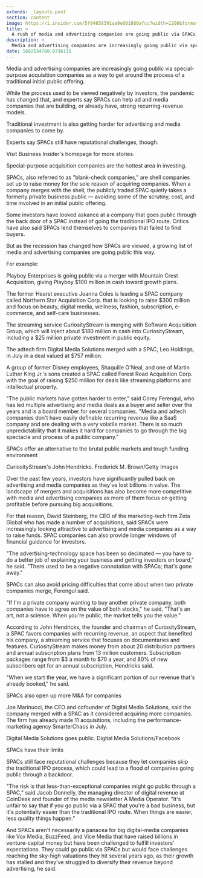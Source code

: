 ```yaml
--- 
extends: _layouts.post 
section: content 
image: https://i.insider.com/5f84858391aa9e001880afcc?width=1200&format=jpeg 
title: > 
  A rush of media and advertising companies are going public via SPACs. Here's why Playboy, CuriosityStream, and Digital Media Solutions are betting on blank-check deals. 
description: > 
  Media and advertising companies are increasingly going public via special-purpose acquisition companies as a way to get around the process of a traditional initial public offering.Traditional investment is also getting harder for advertising and media companies to come by.SPACs, also referred to as "blank-check companies," are shell companies set up to raise money for the sole reason of acquiring companies.But as the recession has changed how SPACs are viewed, a growing list of media and advertising companies are going public this way.Frederick M. Brown/Getty ImagesOver the past few years, investors have significantly pulled back on advertising and media companies as they've lost billions in value. 
date: 1602534780.0736115 
--- 
```

Media and advertising companies are increasingly going public via special-purpose acquisition companies as a way to get around the process of a traditional initial public offering.

While the process used to be viewed negatively by investors, the pandemic has changed that, and experts say SPACs can help ad and media companies that are building, or already have, strong recurring-revenue models.

Traditional investment is also getting harder for advertising and media companies to come by.

Experts say SPACs still have reputational challenges, though.

Visit Business Insider's homepage for more stories.

Special-purpose acquisition companies are the hottest area in investing.

SPACs, also referred to as "blank-check companies," are shell companies set up to raise money for the sole reason of acquiring companies. When a company merges with the shell, the publicly traded SPAC quietly takes a formerly private business public — avoiding some of the scrutiny, cost, and time involved in an initial public offering.

Some investors have looked askance at a company that goes public through the back door of a SPAC instead of going the traditional IPO route. Critics have also said SPACs lend themselves to companies that failed to find buyers.

But as the recession has changed how SPACs are viewed, a growing list of media and advertising companies are going public this way.

For example:

Playboy Enterprises is going public via a merger with Mountain Crest Acquisition, giving Playboy $100 million in cash toward growth plans.

The former Hearst executive Joanna Coles is leading a SPAC company called Northern Star Acquisition Corp. that is looking to raise $300 million and focus on beauty, digital media, wellness, fashion, subscription, e-commerce, and self-care businesses.

The streaming service CuriosityStream is merging with Software Acquisition Group, which will inject about $180 million in cash into CuriosityStream, including a $25 million private investment in public equity.

The adtech firm Digital Media Solutions merged with a SPAC, Leo Holdings, in July in a deal valued at $757 million.

A group of former Disney employees, Shaquille O'Neal, and one of Martin Luther King Jr.'s sons created a SPAC called Forest Road Acquisition Corp. with the goal of raising $250 million for deals like streaming platforms and intellectual property.

"The public markets have gotten harder to enter," said Corey Ferengul, who has led multiple advertising and media deals as a buyer and seller over the years and is a board member for several companies. "Media and adtech companies don't have easily definable recurring revenue like a SaaS company and are dealing with a very volatile market. There is so much unpredictability that it makes it hard for companies to go through the big spectacle and process of a public company."

SPACs offer an alternative to the brutal public markets and tough funding environment

CuriosityStream's John Hendricks. Frederick M. Brown/Getty Images

Over the past few years, investors have significantly pulled back on advertising and media companies as they've lost billions in value. The landscape of mergers and acquisitions has also become more competitive with media and advertising companies as more of them focus on getting profitable before pursuing big acquisitions.

For that reason, David Steinberg, the CEO of the marketing-tech firm Zeta Global who has made a number of acquisitions, said SPACs were increasingly looking attractive to advertising and media companies as a way to raise funds. SPAC companies can also provide longer windows of financial guidance for investors.

"The advertising-technology space has been so decimated — you have to do a better job of explaining your business and getting investors on board," he said. "There used to be a negative connotation with SPACs; that's gone away."

SPACs can also avoid pricing difficulties that come about when two private companies merge, Ferengul said.

"If I'm a private company wanting to buy another private company, both companies have to agree on the value of both stocks," he said. "That's an art, not a science. When you're public, the market tells you the value."

According to John Hendricks, the founder and chairman of CuriosityStream, a SPAC favors companies with recurring revenue, an aspect that benefited his company, a streaming service that focuses on documentaries and features. CuriosityStream makes money from about 20 distribution partners and annual subscription plans from 13 million customers. Subscription packages range from $3 a month to $70 a year, and 80% of new subscribers opt for an annual subscription, Hendricks said.

"When we start the year, we have a significant portion of our revenue that's already booked," he said.

SPACs also open up more M&A for companies

Joe Marinucci, the CEO and cofounder of Digital Media Solutions, said the company merged with a SPAC as it considered acquiring more companies. The firm has already made 11 acquisitions, including the performance-marketing agency SmarterChaos in July.

Digital Media Solutions goes public. Digital Media Solutions/Facebook

SPACs have their limits

SPACs still face reputational challenges because they let companies skip the traditional IPO process, which could lead to a flood of companies going public through a backdoor.

"The risk is that less-than-exceptional companies might go public through a SPAC," said Jacob Donnelly, the managing director of digital revenue at CoinDesk and founder of the media newsletter A Media Operator. "It's unfair to say that if you go public via a SPAC that you're a bad business, but it's potentially easier than the traditional IPO route. When things are easier, less quality things happen."

And SPACs aren't necessarily a panacea for big digital-media companies like Vox Media, BuzzFeed, and Vice Media that have raised billions in venture-capital money but have been challenged to fulfill investors' expectations. They could go public via SPACs but would face challenges reaching the sky-high valuations they hit several years ago, as their growth has stalled and they've struggled to diversify their revenue beyond advertising, he said.